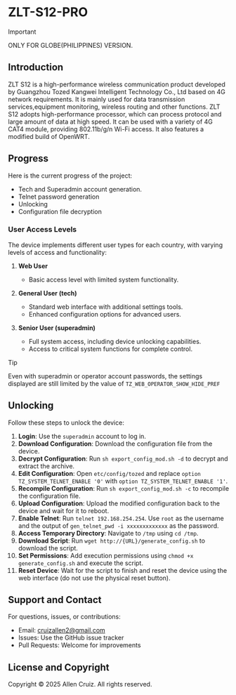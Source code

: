 # ZLT-S12-PRO

> [!IMPORTANT]
> ONLY FOR GLOBE(PHILIPPINES) VERSION.

## Introduction

ZLT S12 is a high-performance wireless communication product developed by Guangzhou Tozed Kangwei Intelligent Technology Co., Ltd based on 4G network requirements. It is mainly used for data transmission services,equipment monitoring, wireless routing and other functions. ZLT S12 adopts high-performance processor, which can process protocol and large amount of data at high speed. It can be used with a variety of 4G CAT4 module, providing 802.11b/g/n Wi-Fi access. It also features a modified build of OpenWRT.

## Progress

Here is the current progress of the project:

- Tech and Superadmin account generation.
- Telnet password generation
- Unlocking
- Configuration file decryption

### User Access Levels

The device implements different user types for each country, with varying levels of access and functionality:

1. **Web User**
   - Basic access level with limited system functionality.

2. **General User (tech)**
   - Standard web interface with additional settings tools.
   - Enhanced configuration options for advanced users.

3. **Senior User (superadmin)**
   - Full system access, including device unlocking capabilities.
   - Access to critical system functions for complete control.

>[!TIP]
> Even with superadmin or operator account passwords, the settings displayed are still limited by the value of `TZ_WEB_OPERATOR_SHOW_HIDE_PREF`

## Unlocking

Follow these steps to unlock the device:

1. **Login**: Use the `superadmin` account to log in.
2. **Download Configuration**: Download the configuration file from the device.
3. **Decrypt Configuration**: Run `sh export_config_mod.sh -d` to decrypt and extract the archive.
4. **Edit Configuration**: Open `etc/config/tozed` and replace `option TZ_SYSTEM_TELNET_ENABLE '0'` with `option TZ_SYSTEM_TELNET_ENABLE '1'`.
5. **Recompile Configuration**: Run `sh export_config_mod.sh -c` to recompile the configuration file.
6. **Upload Configuration**: Upload the modified configuration back to the device and wait for it to reboot.
7. **Enable Telnet**: Run `telnet 192.168.254.254`. Use `root` as the username and the output of `gen_telnet_pwd -i xxxxxxxxxxxxx` as the password.
8. **Access Temporary Directory**: Navigate to `/tmp` using `cd /tmp`.
9. **Download Script**: Run `wget http://{URL}/generate_config.sh` to download the script.
10. **Set Permissions**: Add execution permissions using `chmod +x generate_config.sh` and execute the script.
11. **Reset Device**: Wait for the script to finish and reset the device using the web interface (do not use the physical reset button).

## Support and Contact

For questions, issues, or contributions:

- Email: [cruizallen2@gmail.com](mailto:cruizallen2@gmail.com)
- Issues: Use the GitHub issue tracker
- Pull Requests: Welcome for improvements

## License and Copyright

Copyright © 2025 Allen Cruiz. All rights reserved.
